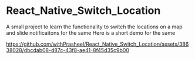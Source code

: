 # React_Native_Switch_Location
A small project to learn the functionality to switch the locations on a map and slide notificaitons for the same
Here is a short demo for the same 



https://github.com/withPrasheel/React_Native_Switch_Location/assets/38638028/dbcdab08-d87c-43f8-ae41-8f45d35c9b00

